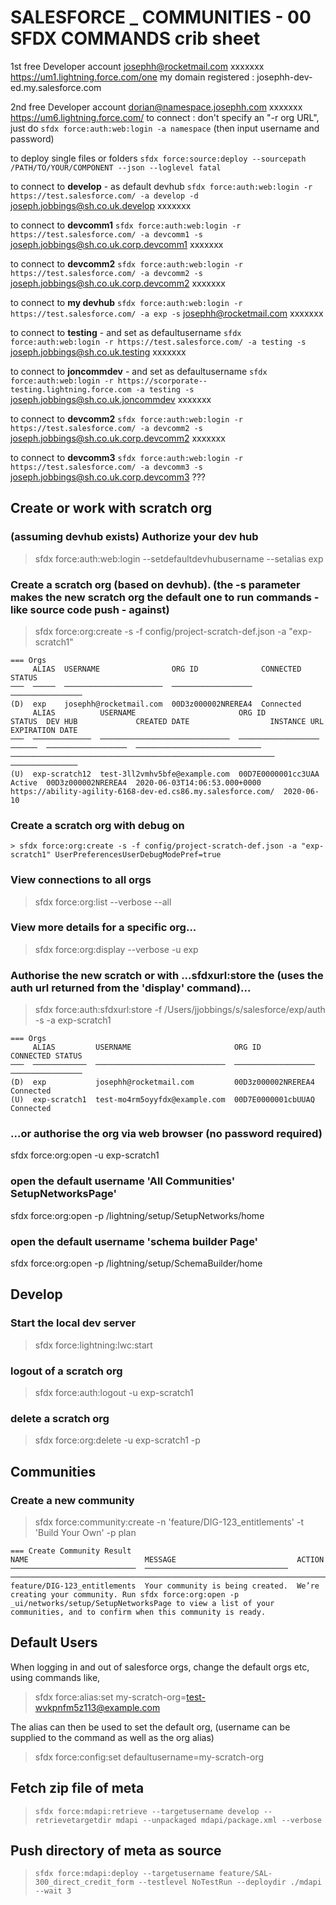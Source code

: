 # SALESFORCE _ COMMUNITIES - 00 SFDX COMMANDS crib sheet

1st free Developer account
josephh@rocketmail.com
xxxxxxx
https://um1.lightning.force.com/one
my domain registered : josephh-dev-ed.my.salesforce.com

2nd free Developer account
dorian@namespace.josephh.com
xxxxxxx
https://um6.lightning.force.com/
to connect : don't specify an "-r org URL", just do `sfdx force:auth:web:login -a namespace` (then input username and password)

to deploy single files or folders
`sfdx force:source:deploy --sourcepath /PATH/TO/YOUR/COMPONENT --json --loglevel fatal`

to connect to **develop** - as default devhub
`sfdx force:auth:web:login -r https://test.salesforce.com/ -a develop -d`
joseph.jobbings@sh.co.uk.develop
xxxxxxx

to connect to **devcomm1**
`sfdx force:auth:web:login -r https://test.salesforce.com/ -a devcomm1 -s`
joseph.jobbings@sh.co.uk.corp.devcomm1
xxxxxxx

to connect to **devcomm2**
`sfdx force:auth:web:login -r https://test.salesforce.com/ -a devcomm2 -s`
joseph.jobbings@sh.co.uk.corp.devcomm2
xxxxxxx

to connect to **my devhub**
`sfdx force:auth:web:login -r https://test.salesforce.com/ -a exp -s`
josephh@rocketmail.com
xxxxxxx

to connect to **testing** - and set as defaultusername
`sfdx force:auth:web:login -r https://test.salesforce.com/ -a testing -s`
joseph.jobbings@sh.co.uk.testing
xxxxxxx

to connect to **joncommdev** - and set as defaultusername
`sfdx force:auth:web:login -r https://scorporate--testing.lightning.force.com -a testing -s`
joseph.jobbings@sh.co.uk.joncommdev
xxxxxxx

to connect to **devcomm2**
`sfdx force:auth:web:login -r https://test.salesforce.com/ -a devcomm2 -s`
joseph.jobbings@sh.co.uk.corp.devcomm2
xxxxxxx

to connect to **devcomm3**
`sfdx force:auth:web:login -r https://test.salesforce.com/ -a devcomm3 -s`
joseph.jobbings@sh.co.uk.corp.devcomm3
???



## Create or work with scratch org
### (assuming devhub exists) Authorize your dev hub
> sfdx force:auth:web:login --setdefaultdevhubusername --setalias exp
### Create a scratch org (based on devhub). (the -s parameter makes the new scratch org the default one to run commands - like source code push - against)
> sfdx force:org:create -s -f config/project-scratch-def.json -a "exp-scratch1"
```
=== Orgs
     ALIAS  USERNAME                ORG ID              CONNECTED STATUS
───  ─────  ──────────────────────  ──────────────────  ────────────────
(D)  exp    josephh@rocketmail.com  00D3z000002NREREA4  Connected
     ALIAS          USERNAME                       ORG ID              STATUS  DEV HUB             CREATED DATE                  INSTANCE URL                                                 EXPIRATION DATE
───  ─────────────  ─────────────────────────────  ──────────────────  ──────  ──────────────────  ────────────────────────────  ───────────────────────────────────────────────────────────  ───────────────
(U)  exp-scratch12  test-3ll2vmhv5bfe@example.com  00D7E0000001cc3UAA  Active  00D3z000002NREREA4  2020-06-03T14:06:53.000+0000  https://ability-agility-6168-dev-ed.cs86.my.salesforce.com/  2020-06-10
```  
### Create a scratch org with debug on
`> sfdx force:org:create -s -f config/project-scratch-def.json -a "exp-scratch1" UserPreferencesUserDebugModePref=true`
### View connections to all orgs
> sfdx force:org:list --verbose --all
### View more details for a specific  org...
> sfdx force:org:display --verbose -u exp
### Authorise the new scratch or with ...sfdxurl:store the (uses the auth url returned from the 'display' command)...
> sfdx force:auth:sfdxurl:store -f  /Users/jjobbings/s/salesforce/exp/auth -s -a exp-scratch1
```
=== Orgs
     ALIAS         USERNAME                       ORG ID              CONNECTED STATUS
───  ────────────  ─────────────────────────────  ──────────────────  ────────────────
(D)  exp           josephh@rocketmail.com         00D3z000002NREREA4  Connected
(U)  exp-scratch1  test-mo4rm5oyyfdx@example.com  00D7E0000001cbUUAQ  Connected
```
### ...or authorise the org via web browser (no password required)
sfdx force:org:open -u exp-scratch1
### open the default username 'All Communities' SetupNetworksPage'
sfdx force:org:open -p /lightning/setup/SetupNetworks/home
### open the default username 'schema builder Page'
sfdx force:org:open -p /lightning/setup/SchemaBuilder/home

## Develop
### Start the local dev server
> sfdx force:lightning:lwc:start
### logout of a scratch org
> sfdx force:auth:logout -u exp-scratch1
### delete a scratch org
> sfdx force:org:delete -u exp-scratch1 -p

## Communities
### Create a new community
> sfdx force:community:create -n 'feature/DIG-123_entitlements' -t 'Build Your Own' -p plan  
```
=== Create Community Result
NAME                          MESSAGE                           ACTION
────────────────────────────  ────────────────────────────────  ───────────────────────────────────────────────────────────────────────────────────────────────────────────────────────────────────────────────────────────────────────────────
feature/DIG-123_entitlements  Your community is being created.  We’re creating your community. Run sfdx force:org:open -p _ui/networks/setup/SetupNetworksPage to view a list of your communities, and to confirm when this community is ready.
```
## Default Users
When logging in and out of salesforce orgs, change the default orgs etc, using commands like,
> sfdx force:alias:set my-scratch-org=test-wvkpnfm5z113@example.com  

The alias can then be used to set the default org, (username can be supplied to the command as well as the org alias)
> sfdx force:config:set defaultusername=my-scratch-org

## Fetch zip file of meta
> `sfdx force:mdapi:retrieve --targetusername develop --retrievetargetdir mdapi --unpackaged mdapi/package.xml --verbose`

## Push directory of meta as source
> `sfdx force:mdapi:deploy --targetusername feature/SAL-300_direct_credit_form --testlevel NoTestRun --deploydir ./mdapi --wait 3`
